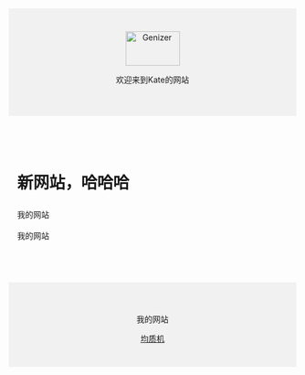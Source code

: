 <!DOCTYPE html>
<html>
<head>
  <meta charset="utf-8">
  <meta name="viewport" content="width=device-width">
  <title>菜鸟教程</title>
</head>
<body>
  <div style=" 
              background-color:#f1f1f1;
              text-align:center;
              padding:40px     
              ">
    <img src="https://www.genizer.com/u_file/2208/photo/9d6bcdbabd.png" alt="Genizer" width="95px" height="60px"/>
    <p>欢迎来到Kate的网站</p>
  </div>
  <div style="
              max-width: 700px;
              margin: 40px auto;
              padding: 15px;
              line-height: 1.7;                       
              ">
    <h1>新网站，哈哈哈</h1>
    <p>我的网站</p>
    <p>我的网站</p>
  </div>
  <div style=" 
              background-color:#f1f1f1;
              text-align: center;
              padding:40px;  
              front-size:12px;
              ">
    <p>我的网站</p>
    <a href="https://www.genizer.com"> 均质机</a>
  
  </div>
</body>
</html>
